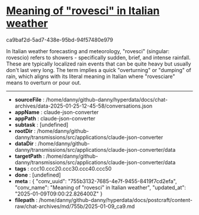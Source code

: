 # [Meaning of "rovesci" in Italian weather](https://claude.ai/chat/755b3132-7685-4e7f-9455-8419f7cd2efa)

ca9baf2d-5ad7-438e-95bd-94f57480e979

 In Italian weather forecasting and meteorology, "rovesci" (singular: rovescio) refers to showers - specifically sudden, brief, and intense rainfall. These are typically localized rain events that can be quite heavy but usually don't last very long. The term implies a quick "overturning" or "dumping" of rain, which aligns with its literal meaning in Italian where "rovesciare" means to overturn or pour out.

---

* **sourceFile** : /home/danny/github-danny/hyperdata/docs/chat-archives/data-2025-01-25-12-45-58/conversations.json
* **appName** : claude-json-converter
* **appPath** : claude-json-converter
* **subtask** : [undefined]
* **rootDir** : /home/danny/github-danny/transmissions/src/applications/claude-json-converter
* **dataDir** : /home/danny/github-danny/transmissions/src/applications/claude-json-converter/data
* **targetPath** : /home/danny/github-danny/transmissions/src/applications/claude-json-converter/data
* **tags** : ccc10.ccc20.ccc30.ccc40.ccc50
* **done** : [undefined]
* **meta** : {
  "conv_uuid": "755b3132-7685-4e7f-9455-8419f7cd2efa",
  "conv_name": "Meaning of \"rovesci\" in Italian weather",
  "updated_at": "2025-01-09T09:00:22.826400Z"
}
* **filepath** : /home/danny/github-danny/hyperdata/docs/postcraft/content-raw/chat-archives/md/755b/2025-01-09_ca9.md